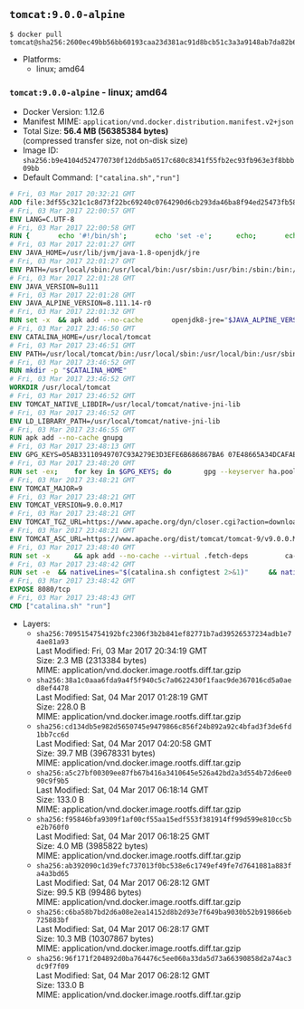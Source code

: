 ## `tomcat:9.0.0-alpine`

```console
$ docker pull tomcat@sha256:2600ec49bb56bb60193caa23d381ac91d8bcb51c3a3a9148ab7da82b627e8863
```

-	Platforms:
	-	linux; amd64

### `tomcat:9.0.0-alpine` - linux; amd64

-	Docker Version: 1.12.6
-	Manifest MIME: `application/vnd.docker.distribution.manifest.v2+json`
-	Total Size: **56.4 MB (56385384 bytes)**  
	(compressed transfer size, not on-disk size)
-	Image ID: `sha256:b9e4104d524770730f12ddb5a0517c680c8341f55fb2ec93fb963e3f8bbb09bb`
-	Default Command: `["catalina.sh","run"]`

```dockerfile
# Fri, 03 Mar 2017 20:32:21 GMT
ADD file:3df55c321c1c8d73f22bc69240c0764290d6cb293da46ba8f94ed25473fb5853 in / 
# Fri, 03 Mar 2017 22:00:57 GMT
ENV LANG=C.UTF-8
# Fri, 03 Mar 2017 22:00:58 GMT
RUN { 		echo '#!/bin/sh'; 		echo 'set -e'; 		echo; 		echo 'dirname "$(dirname "$(readlink -f "$(which javac || which java)")")"'; 	} > /usr/local/bin/docker-java-home 	&& chmod +x /usr/local/bin/docker-java-home
# Fri, 03 Mar 2017 22:01:27 GMT
ENV JAVA_HOME=/usr/lib/jvm/java-1.8-openjdk/jre
# Fri, 03 Mar 2017 22:01:27 GMT
ENV PATH=/usr/local/sbin:/usr/local/bin:/usr/sbin:/usr/bin:/sbin:/bin:/usr/lib/jvm/java-1.8-openjdk/jre/bin:/usr/lib/jvm/java-1.8-openjdk/bin
# Fri, 03 Mar 2017 22:01:28 GMT
ENV JAVA_VERSION=8u111
# Fri, 03 Mar 2017 22:01:28 GMT
ENV JAVA_ALPINE_VERSION=8.111.14-r0
# Fri, 03 Mar 2017 22:01:32 GMT
RUN set -x 	&& apk add --no-cache 		openjdk8-jre="$JAVA_ALPINE_VERSION" 	&& [ "$JAVA_HOME" = "$(docker-java-home)" ]
# Fri, 03 Mar 2017 23:46:50 GMT
ENV CATALINA_HOME=/usr/local/tomcat
# Fri, 03 Mar 2017 23:46:51 GMT
ENV PATH=/usr/local/tomcat/bin:/usr/local/sbin:/usr/local/bin:/usr/sbin:/usr/bin:/sbin:/bin:/usr/lib/jvm/java-1.8-openjdk/jre/bin:/usr/lib/jvm/java-1.8-openjdk/bin
# Fri, 03 Mar 2017 23:46:52 GMT
RUN mkdir -p "$CATALINA_HOME"
# Fri, 03 Mar 2017 23:46:52 GMT
WORKDIR /usr/local/tomcat
# Fri, 03 Mar 2017 23:46:52 GMT
ENV TOMCAT_NATIVE_LIBDIR=/usr/local/tomcat/native-jni-lib
# Fri, 03 Mar 2017 23:46:52 GMT
ENV LD_LIBRARY_PATH=/usr/local/tomcat/native-jni-lib
# Fri, 03 Mar 2017 23:46:55 GMT
RUN apk add --no-cache gnupg
# Fri, 03 Mar 2017 23:48:13 GMT
ENV GPG_KEYS=05AB33110949707C93A279E3D3EFE6B686867BA6 07E48665A34DCAFAE522E5E6266191C37C037D42 47309207D818FFD8DCD3F83F1931D684307A10A5 541FBE7D8F78B25E055DDEE13C370389288584E7 61B832AC2F1C5A90F0F9B00A1C506407564C17A3 79F7026C690BAA50B92CD8B66A3AD3F4F22C4FED 9BA44C2621385CB966EBA586F72C284D731FABEE A27677289986DB50844682F8ACB77FC2E86E29AC A9C5DF4D22E99998D9875A5110C01C5A2F6059E7 DCFD35E0BF8CA7344752DE8B6FB21E8933C60243 F3A04C595DB5B6A5F1ECA43E3B7BBB100D811BBE F7DA48BB64BCB84ECBA7EE6935CD23C10D498E23
# Fri, 03 Mar 2017 23:48:20 GMT
RUN set -ex; 	for key in $GPG_KEYS; do 		gpg --keyserver ha.pool.sks-keyservers.net --recv-keys "$key"; 	done
# Fri, 03 Mar 2017 23:48:21 GMT
ENV TOMCAT_MAJOR=9
# Fri, 03 Mar 2017 23:48:21 GMT
ENV TOMCAT_VERSION=9.0.0.M17
# Fri, 03 Mar 2017 23:48:21 GMT
ENV TOMCAT_TGZ_URL=https://www.apache.org/dyn/closer.cgi?action=download&filename=tomcat/tomcat-9/v9.0.0.M17/bin/apache-tomcat-9.0.0.M17.tar.gz
# Fri, 03 Mar 2017 23:48:21 GMT
ENV TOMCAT_ASC_URL=https://www.apache.org/dist/tomcat/tomcat-9/v9.0.0.M17/bin/apache-tomcat-9.0.0.M17.tar.gz.asc
# Fri, 03 Mar 2017 23:48:40 GMT
RUN set -x 		&& apk add --no-cache --virtual .fetch-deps 		ca-certificates 		tar 		openssl 	&& wget -O tomcat.tar.gz "$TOMCAT_TGZ_URL" 	&& wget -O tomcat.tar.gz.asc "$TOMCAT_ASC_URL" 	&& gpg --batch --verify tomcat.tar.gz.asc tomcat.tar.gz 	&& tar -xvf tomcat.tar.gz --strip-components=1 	&& rm bin/*.bat 	&& rm tomcat.tar.gz* 		&& nativeBuildDir="$(mktemp -d)" 	&& tar -xvf bin/tomcat-native.tar.gz -C "$nativeBuildDir" --strip-components=1 	&& apk add --no-cache --virtual .native-build-deps 		apr-dev 		gcc 		libc-dev 		make 		"openjdk${JAVA_VERSION%%[-~bu]*}"="$JAVA_ALPINE_VERSION" 		openssl-dev 	&& ( 		export CATALINA_HOME="$PWD" 		&& cd "$nativeBuildDir/native" 		&& ./configure 			--libdir="$TOMCAT_NATIVE_LIBDIR" 			--prefix="$CATALINA_HOME" 			--with-apr="$(which apr-1-config)" 			--with-java-home="$(docker-java-home)" 			--with-ssl=yes 		&& make -j$(getconf _NPROCESSORS_ONLN) 		&& make install 	) 	&& runDeps="$( 		scanelf --needed --nobanner --recursive "$TOMCAT_NATIVE_LIBDIR" 			| awk '{ gsub(/,/, "\nso:", $2); print "so:" $2 }' 			| sort -u 			| xargs -r apk info --installed 			| sort -u 	)" 	&& apk add --virtual .tomcat-native-rundeps $runDeps 	&& apk del .fetch-deps .native-build-deps 	&& rm -rf "$nativeBuildDir" 	&& rm bin/tomcat-native.tar.gz
# Fri, 03 Mar 2017 23:48:42 GMT
RUN set -e 	&& nativeLines="$(catalina.sh configtest 2>&1)" 	&& nativeLines="$(echo "$nativeLines" | grep 'Apache Tomcat Native')" 	&& nativeLines="$(echo "$nativeLines" | sort -u)" 	&& if ! echo "$nativeLines" | grep 'INFO: Loaded APR based Apache Tomcat Native library' >&2; then 		echo >&2 "$nativeLines"; 		exit 1; 	fi
# Fri, 03 Mar 2017 23:48:42 GMT
EXPOSE 8080/tcp
# Fri, 03 Mar 2017 23:48:43 GMT
CMD ["catalina.sh" "run"]
```

-	Layers:
	-	`sha256:7095154754192bfc2306f3b2b841ef82771b7ad39526537234adb1e74ae81a93`  
		Last Modified: Fri, 03 Mar 2017 20:34:19 GMT  
		Size: 2.3 MB (2313384 bytes)  
		MIME: application/vnd.docker.image.rootfs.diff.tar.gzip
	-	`sha256:38a1c0aaa6fda9a4f5f940c5c7a0622430f1faac9de367016cd5a0aed8ef4478`  
		Last Modified: Sat, 04 Mar 2017 01:28:19 GMT  
		Size: 228.0 B  
		MIME: application/vnd.docker.image.rootfs.diff.tar.gzip
	-	`sha256:cd134db5e982d5650745e9479866c856f24b892a92c4bfad3f3de6fd1bb7cc6d`  
		Last Modified: Sat, 04 Mar 2017 04:20:58 GMT  
		Size: 39.7 MB (39678331 bytes)  
		MIME: application/vnd.docker.image.rootfs.diff.tar.gzip
	-	`sha256:a5c27bf00309ee87fb67b416a3410645e526a42bd2a3d554b72d6ee090c9f9b5`  
		Last Modified: Sat, 04 Mar 2017 06:18:14 GMT  
		Size: 133.0 B  
		MIME: application/vnd.docker.image.rootfs.diff.tar.gzip
	-	`sha256:f95846bfa9309f1af00cf55aa15edf553f381914ff99d599e810cc5be2b760f0`  
		Last Modified: Sat, 04 Mar 2017 06:18:25 GMT  
		Size: 4.0 MB (3985822 bytes)  
		MIME: application/vnd.docker.image.rootfs.diff.tar.gzip
	-	`sha256:ab392090c1d39efc737013f0bc538e6c1749ef49fe7d7641081a883fa4a3bd65`  
		Last Modified: Sat, 04 Mar 2017 06:28:12 GMT  
		Size: 99.5 KB (99486 bytes)  
		MIME: application/vnd.docker.image.rootfs.diff.tar.gzip
	-	`sha256:c6ba58b7bd2d6a08e2ea14152d8b2d93e7f649ba9030b52b919866eb725883bf`  
		Last Modified: Sat, 04 Mar 2017 06:28:17 GMT  
		Size: 10.3 MB (10307867 bytes)  
		MIME: application/vnd.docker.image.rootfs.diff.tar.gzip
	-	`sha256:96f171f204892d0ba764476c5ee060a33da5d73a66390858d2a74ac3dc9f7f09`  
		Last Modified: Sat, 04 Mar 2017 06:28:12 GMT  
		Size: 133.0 B  
		MIME: application/vnd.docker.image.rootfs.diff.tar.gzip
